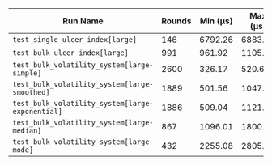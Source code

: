 | Run Name | Rounds | Min (µs) | Max (µs) | Mean (µs) | Median (µs) | Stddev (µs) | Ops/sec |
|----|----|----|----|----|----|----|----|
| `test_single_ulcer_index[large]` | 146 | 6792.26 | 6883.00 | 6835.86 | 6853.75 | 28.69 | 1.46e+02 |
| `test_bulk_ulcer_index[large]` | 991 | 961.92 | 1105.03 | 971.76 | 964.42 | 19.92 | 1.03e+03 |
| `test_bulk_volatility_system[large-simple]` | 2600 | 326.17 | 520.64 | 332.47 | 328.93 | 15.31 | 3.01e+03 |
| `test_bulk_volatility_system[large-smoothed]` | 1889 | 501.56 | 1047.73 | 511.87 | 506.88 | 22.08 | 1.95e+03 |
| `test_bulk_volatility_system[large-exponential]` | 1886 | 509.04 | 1121.01 | 517.26 | 511.63 | 24.29 | 1.93e+03 |
| `test_bulk_volatility_system[large-median]` | 867 | 1096.01 | 1800.02 | 1113.09 | 1102.77 | 35.81 | 8.98e+02 |
| `test_bulk_volatility_system[large-mode]` | 432 | 2255.08 | 2805.16 | 2284.26 | 2267.51 | 40.47 | 4.38e+02 |
